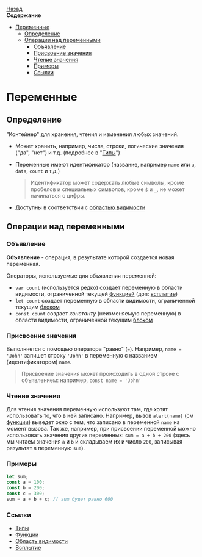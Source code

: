 <!-- START doctoc generated TOC please keep comment here to allow auto update -->
<!-- DON'T EDIT THIS SECTION, INSTEAD RE-RUN doctoc TO UPDATE -->
[Назад](README.md)<br />**Содержание**

- [Переменные](#%D0%BF%D0%B5%D1%80%D0%B5%D0%BC%D0%B5%D0%BD%D0%BD%D1%8B%D0%B5)
  - [Определение](#%D0%BE%D0%BF%D1%80%D0%B5%D0%B4%D0%B5%D0%BB%D0%B5%D0%BD%D0%B8%D0%B5)
  - [Операции над переменными](#%D0%BE%D0%BF%D0%B5%D1%80%D0%B0%D1%86%D0%B8%D0%B8-%D0%BD%D0%B0%D0%B4-%D0%BF%D0%B5%D1%80%D0%B5%D0%BC%D0%B5%D0%BD%D0%BD%D1%8B%D0%BC%D0%B8)
    - [Объявление](#%D0%BE%D0%B1%D1%8A%D1%8F%D0%B2%D0%BB%D0%B5%D0%BD%D0%B8%D0%B5)
    - [Присвоение значения](#%D0%BF%D1%80%D0%B8%D1%81%D0%B2%D0%BE%D0%B5%D0%BD%D0%B8%D0%B5-%D0%B7%D0%BD%D0%B0%D1%87%D0%B5%D0%BD%D0%B8%D1%8F)
    - [Чтение значения](#%D1%87%D1%82%D0%B5%D0%BD%D0%B8%D0%B5-%D0%B7%D0%BD%D0%B0%D1%87%D0%B5%D0%BD%D0%B8%D1%8F)
    - [Примеры](#%D0%BF%D1%80%D0%B8%D0%BC%D0%B5%D1%80%D1%8B)
    - [Ссылки](#%D1%81%D1%81%D1%8B%D0%BB%D0%BA%D0%B8)

<!-- END doctoc generated TOC please keep comment here to allow auto update -->

# Переменные

## Определение

"Контейнер" для хранения, чтения и изменения любых значений. 

* Может хранить, например, числа, строки, логические значения ("да", "нет") и т.д. (подробнее в "[Типы](types.md)")

* Переменные имеют идентификатор (название, например `name` или `a`, `data`, `count` и т.д.)

  > Идентификатор может содержать любые символы, кроме пробелов и специальных символов, кроме `$` и `_`, не может начинаться с цифры.

* Доступны в соответствии с [областью видимости](scope.md)

## Операции над переменными

### Объявление

**Объявление** - операция, в результате которой создается новая переменная.

Операторы, используемые для объявления переменной:

* `var count` (используется редко) создает переменную в области видимости, ограниченной текущей [функцией](functions.md) (доп: [всплытие](hoisting.md))
* `let count` создает переменную в области видимости, ограниченной текущим [блоком](scope.md)
* `const count` создает *константу* (неизменяемую переменную) в области видимости, ограниченной текущим [блоком](scope.md)

### Присвоение значения

Выполняется с помощью оператора "равно" (`=`). Например, `name = 'John'` запишет строку `'John'` в переменную с названием (идентификатором) `name`. 

> Присвоение значения может происходить в одной строке с объявлением: например, 
> `const name = 'John'`

### Чтение значения

Для чтения значения переменную используют там, где хотят использовать то, что в ней записано. Например, вызов `alert(name)` (см [функции](functions.md)) выведет окно с тем, что записано в переменной `name` на момент вызова. Так же, например, при присвоении переменной можно использовать значения других переменных: `sum = a + b + 200` (здесь мы читаем значения `a` и `b` и складываем их и число `200`, записывая результат в переменную `sum`). 

### Примеры

```javascript
let sum;
const a = 100;
const b = 200;
const c = 300;
sum = a + b + c; // sum будет равно 600
```

### Ссылки

* [Типы](types.md)
* [Функции](functions.md)
* [Область видимости](scope.md)
* [Всплытие](hoisting.md)

